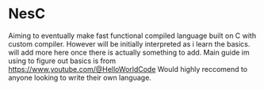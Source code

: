 # NesC
Aiming to eventually make fast functional compiled language built on C with custom compiler. However will be initially interpreted as i learn the basics.
will add more here once there is actually something to add. 
Main guide im using to figure out basics is from https://www.youtube.com/@HelloWorldCode
Would highly reccomend to anyone looking to write their own language.
